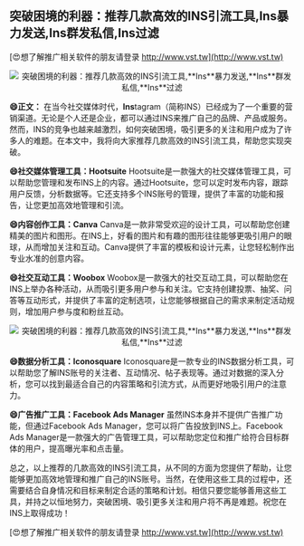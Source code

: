 ## **突破困境的利器：推荐几款高效的INS引流工具,**Ins**暴力发送,**Ins**群发私信,**Ins**过滤**

[😍想了解推广相关软件的朋友请登录 http://www.vst.tw](http://www.vst.tw)

 <center><img src="https://vst.tw/MP4/tuiguang/png/0.png" alt="突破困境的利器：推荐几款高效的INS引流工具,**Ins**暴力发送,**Ins**群发私信,**Ins**过滤"></center>

**😄正文：**
在当今社交媒体时代，**Ins**tagram（简称INS）已经成为了一个重要的营销渠道。无论是个人还是企业，都可以通过INS来推广自己的品牌、产品或服务。然而，INS的竞争也越来越激烈，如何突破困境，吸引更多的关注和用户成为了许多人的难题。在本文中，我将向大家推荐几款高效的INS引流工具，帮助您实现突破。

**😄社交媒体管理工具：Hootsuite**
Hootsuite是一款强大的社交媒体管理工具，可以帮助您管理和发布INS上的内容。通过Hootsuite，您可以定时发布内容，跟踪用户反馈，分析数据等。它还支持多个INS账号的管理，提供了丰富的功能和报告，让您更加高效地管理和引流。

**😄内容创作工具：Canva**
Canva是一款非常受欢迎的设计工具，可以帮助您创建精美的图片和图形。在INS上，好看的图片和有趣的图形往往能够更吸引用户的眼球，从而增加关注和互动。Canva提供了丰富的模板和设计元素，让您轻松制作出专业水准的创意内容。

**😄社交互动工具：Woobox**
Woobox是一款强大的社交互动工具，可以帮助您在INS上举办各种活动，从而吸引更多用户参与和关注。它支持创建投票、抽奖、问答等互动形式，并提供了丰富的定制选项，让您能够根据自己的需求来制定活动规则，增加用户参与度和粉丝互动。

 <center><img src="https://vst.tw/MP4/tuiguang/png/7.png" alt="突破困境的利器：推荐几款高效的INS引流工具,**Ins**暴力发送,**Ins**群发私信,**Ins**过滤"></center>

**😄数据分析工具：Iconosquare**
Iconosquare是一款专业的INS数据分析工具，可以帮助您了解INS账号的关注者、互动情况、帖子表现等。通过对数据的深入分析，您可以找到最适合自己的内容策略和引流方式，从而更好地吸引用户的注意力。

**😄广告推广工具：Facebook Ads Manager**
虽然INS本身并不提供广告推广功能，但通过Facebook Ads Manager，您可以将广告投放到INS上。Facebook Ads Manager是一款强大的广告管理工具，可以帮助您定位和推广给符合目标群体的用户，提高曝光率和点击量。

总之，以上推荐的几款高效的INS引流工具，从不同的方面为您提供了帮助，让您能够更加高效地管理和推广自己的INS账号。当然，在使用这些工具的过程中，还需要结合自身情况和目标来制定合适的策略和计划。相信只要您能够善用这些工具，并持之以恒地努力，突破困境、吸引更多关注和用户将不再是难题。祝您在INS上取得成功！

[😍想了解推广相关软件的朋友请登录 http://www.vst.tw](http://www.vst.tw)



